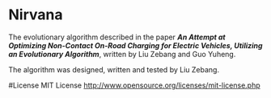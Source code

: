 # Nirvana
The evolutionary algorithm described in the paper ***An Attempt at Optimizing Non-Contact On-Road Charging for Electric Vehicles, Utilizing an Evolutionary Algorithm***, written by Liu Zebang and Guo Yuheng.

The algorithm was designed, written and tested by Liu Zebang.

#License
MIT License http://www.opensource.org/licenses/mit-license.php
